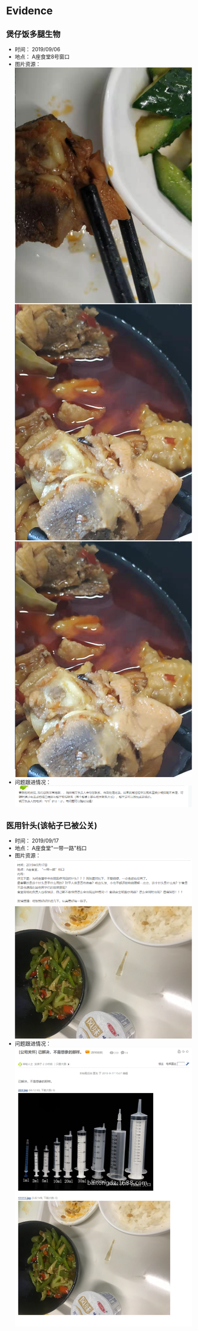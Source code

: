 # Evidence
## 煲仔饭多腿生物
-   时间： 2019/09/06
-   地点： A座食堂8号窗口
-   图片资源：    
    ![图片资源](./images/360Survivor_20190906_01.png)
    ![图片资源](./images/360Survivor_20190906_02.png)
    ![图片资源](./images/360Survivor_20190906_03.png)
-   问题跟进情况： ![螺丝钉饺子](./images/tracking/360Tracking_20190906.png)  

##  医用针头(该帖子已被公关)
-   时间： 2019/09/17
-   地点： A座食堂"一带一路"档口
-   图片资源：    
    ![图片资源](./images/360Survivor_20190917.png)
    ![图片资源](./images/360Survivor_20190917_01.png)
-   问题跟进情况： ![医用针头被公关](./images/tracking/360Tracking_20190917.png)  